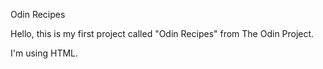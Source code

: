 Odin Recipes

Hello, this is my first project called "Odin Recipes" from The Odin Project.

I'm using HTML.
